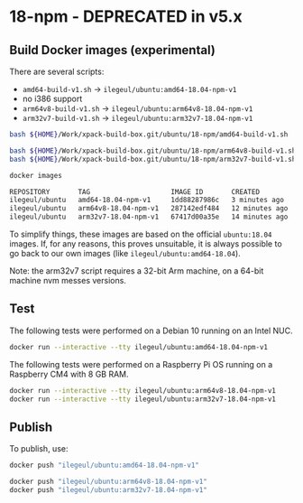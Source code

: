 
# 18-npm - DEPRECATED in v5.x

## Build Docker images (experimental)

There are several scripts:

- `amd64-build-v1.sh` -> `ilegeul/ubuntu:amd64-18.04-npm-v1`
- no i386 support
- `arm64v8-build-v1.sh` -> `ilegeul/ubuntu:arm64v8-18.04-npm-v1`
- `arm32v7-build-v1.sh` -> `ilegeul/ubuntu:arm32v7-18.04-npm-v1`

```sh
bash ${HOME}/Work/xpack-build-box.git/ubuntu/18-npm/amd64-build-v1.sh

bash ${HOME}/Work/xpack-build-box.git/ubuntu/18-npm/arm64v8-build-v1.sh
bash ${HOME}/Work/xpack-build-box.git/ubuntu/18-npm/arm32v7-build-v1.sh

docker images

REPOSITORY       TAG                    IMAGE ID       CREATED          SIZE
ilegeul/ubuntu   amd64-18.04-npm-v1     1dd88287986c   3 minutes ago    464MB
ilegeul/ubuntu   arm64v8-18.04-npm-v1   287142edf484   12 minutes ago   491MB
ilegeul/ubuntu   arm32v7-18.04-npm-v1   67417d00a35e   14 minutes ago   437MB

```

To simplify things, these images are based on the official `ubuntu:18.04`
images. If, for any reasons, this proves unsuitable, it is always possible
to go back to our own images (like `ilegeul/ubuntu:amd64-18.04`).

Note: the arm32v7 script requires a 32-bit Arm machine, on a 64-bit machine
nvm messes versions.

## Test

The following tests were performed on a Debian 10
running on an Intel NUC.

```sh
docker run --interactive --tty ilegeul/ubuntu:amd64-18.04-npm-v1
```

The following tests were performed on a Raspberry Pi OS
running on a Raspberry CM4 with 8 GB RAM.

```sh
docker run --interactive --tty ilegeul/ubuntu:arm64v8-18.04-npm-v1
docker run --interactive --tty ilegeul/ubuntu:arm32v7-18.04-npm-v1
```

## Publish

To publish, use:

```sh
docker push "ilegeul/ubuntu:amd64-18.04-npm-v1"

docker push "ilegeul/ubuntu:arm64v8-18.04-npm-v1"
docker push "ilegeul/ubuntu:arm32v7-18.04-npm-v1"
```
